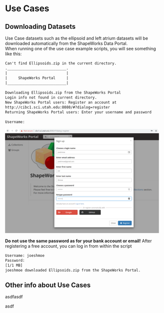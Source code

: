 
# Use Cases


## Downloading Datasets

Use Case datasets such as the ellipsoid and left atrium datasets will be downloaded
automatically from the ShapeWorks Data Portal.  
When running one of the use case example scripts, you will see something like this:
```
Can't find Ellipsoids.zip in the current directory.
.___________________________.
|                           |
|     ShapeWorks Portal     |
|___________________________|

Downloading Ellipsoids.zip from the ShapeWorks Portal
Login info not found in current directory.
New ShapeWorks Portal users: Register an account at http://cibc1.sci.utah.edu:8080/#?dialog=register
Returning ShapeWorks Portal users: Enter your username and password

Username: 
```

![](../images/ShapeWorksPortalAccountRegistration.png)

**Do not use the same password as for your bank account or email!**
After registering a free account, you can log in from within the script

```
Username: joeshmoe
Password:
[1/1 MB]
joeshmoe downloaded Ellipsoids.zip from the ShapeWorks Portal.
```

## Other info about Use Cases

asdfasdf

asdf
